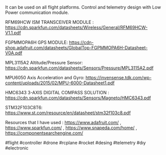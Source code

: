 It can be used on all flight platforms. Control and telemetry design with Low Power communication module.

RFM69HCW ISM TRANSCEIVER MODULE  :
https://cdn.sparkfun.com/datasheets/Wireless/General/RFM69HCW-V1.1.pdf

FGPMMOPA6H GPS MODULE: 
https://cdn-shop.adafruit.com/datasheets/GlobalTop-FGPMMOPA6H-Datasheet-V0A.pdf

MPL3115A2 Altitude/Pressure Sensor: 
https://cdn.sparkfun.com/datasheets/Sensors/Pressure/MPL3115A2.pdf

MPU6050 Axis Acceleration and Gyro: 
https://invensense.tdk.com/wp-content/uploads/2015/02/MPU-6000-Datasheet1.pdf

HMC6343 3-AXIS DIGITAL COMPASS SOLUTION : 
https://cdn.sparkfun.com/datasheets/Sensors/Magneto/HMC6343.pdf

STM32F103C8T6: 
https://www.st.com/resource/en/datasheet/stm32f103c8.pdf
 
Resources that I have used : https://www.adafruit.com/ , https://www.sparkfun.com/ , https://www.snapeda.com/home/ , https://componentsearchengine.com/

#flight #controller #drone #rcplane #rocket #desing #telemetry #dıy #electronic

